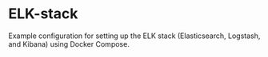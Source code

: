 # ELK-stack
Example configuration for setting up the ELK stack (Elasticsearch, Logstash, and Kibana) using Docker Compose.
